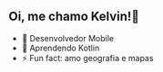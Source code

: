 ## Oi, me chamo Kelvin!👋

- 🔭 Desenvolvedor Mobile
- 🌱 Aprendendo Kotlin
- ⚡ Fun fact: amo geografia e mapas

